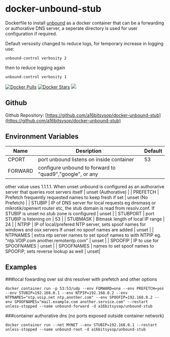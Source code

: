# docker-unbound-stub
Dockerfile to install [unbound](https://www.nlnetlabs.nl/projects/unbound/about/) as a docker container that can be a forwarding or authorative DNS server, a seperate directory is used for user configuration if required.

Default versosity changed to reduce logs, for temporary increase in logging use:

```
unbound-control verbosity 2

```
then  to reduce logging again 

```
unbound-control verbosity 1

```

[![Docker Pulls](https://img.shields.io/docker/pulls/a16bitsysop/unbound-stub.svg?style=flat-square)](https://hub.docker.com/r/a16bitsysop/unbound-stub/)
[![Docker Stars](https://img.shields.io/docker/stars/a16bitsysop/unbound-stub.svg?style=flat-square)](https://hub.docker.com/r/a16bitsysop/unbound-stub/)
[![](https://images.microbadger.com/badges/version/a16bitsysop/unbound-stub.svg)](https://microbadger.com/images/a16bitsysop/unbound-stub "Get your own version badge on microbadger.com")

## Github
Github Repository: [https://github.com/a16bitsysop/docker-unbound-stub](https://github.com/a16bitsysop/docker-unbound-stub)

## Environment Variables
| Name       | Desription                                               | Default               |
| ---------- | -------------------------------------------------------- | --------------------- |
| CPORT      | port unbound listens on inside container                 | 53                    |
| FORWARD    | configure unbound to forward to "quad9","google", or any 
other value uses 1.1.1.1.  When unset  unbound is configured as an 
authorarive server that queries root servers itself | unset (Authorative) |
| PREFETCH   | Prefetch frequently requested names to keep fresh if set   | unset (No Prefetch) |
| STUBIP     | IP of DNS server for local requests eg dnsmasq or mikrotik/openwrt 
router etc, the stub domain is read from resolv.conf. If STUBIP is unset 
no stub zone is configured | unset |
| STUBPORT   | port STUBIP is listening on                                | 53                  |
| STUBMASK   | Bitmask length of local IP range                           | 24                  |
| NTPIP      | IP of local/prefered NTP server, sets spoof names for windows and osx servers If unset no spoof names are added | unset |
| NTPNAMES   | extra ntp server names to set spoof names to with NTPIP eg. "ntp.VOIP.com another.remotentp.com" | unset |
| SPOOFIP    | IP to use for SPOOFNAMES                                   | unset |
| SPOOFNAMES | names to set spoof names to SPOOFIP, sets reverse lookup as well | unset|

## Examples
###local fowarding over ssl dns resolver with prefetch and other options

```
docker container run -p 53:53/udp --env FORWARD=one --env PREFETCH=yes --env STUBIP=192.168.0.1 --env NTPIP=192.168.0.2 --env NTPNAMES="ntp.voip.net ntp.another.com" --env SPOOFIP=192.168.0.2 --env SPOOFNAMES="mail.example.com another.service.com" --restart unless-stopped --name unbound-forward -d a16bitsysop/unbound-stub
```

###container authorative dns (no ports exposed outside container network)

```
docker container run --net MYNET --env STUBIP=192.168.0.1 --restart unless-stopped --name unbound-root -d a16bitsysop/unbound-stub
```
